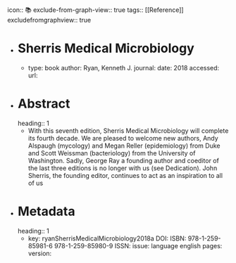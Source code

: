 icon:: 📚
exclude-from-graph-view:: true
tags:: [[Reference]]
excludefromgraphview:: true

- # Sherris Medical Microbiology
	- type: book
	  author: Ryan, Kenneth J.
	  journal: 
	  date: 2018
	  accessed: 
	  url:
- # Abstract
  heading:: 1
	- With this seventh edition, Sherris Medical Microbiology will complete its fourth decade. We are pleased to welcome new authors, Andy Alspaugh (mycology) and Megan Reller (epidemiology) from Duke and Scott Weissman (bacteriology) from the University of Washington. Sadly, George Ray a founding author and coeditor of the last three editions is no longer with us (see Dedication). John Sherris, the founding editor, continues to act as an inspiration to all of us
- # Metadata
  heading:: 1
	- key: ryanSherrisMedicalMicrobiology2018a
	  DOI: 
	  ISBN: 978-1-259-85981-6 978-1-259-85980-9
	  ISSN: 
	  issue: 
	  language english
	  pages: 
	  version: